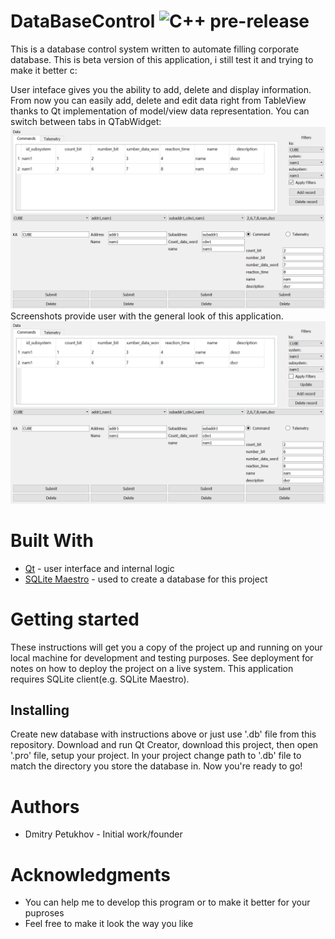 # DataBaseControl ![C++ pre-release](https://img.shields.io/badge/C%2B%2B-prerelease-blue.svg)

This is a database control system written to automate filling corporate database. 
This is beta version of this application, i still test it and trying to make it better c:

User inteface gives you the ability to add, delete and display information. From now you can easily add, delete and edit data right from TableView thanks to Qt implementation of model/view data representation.
You can switch between tabs in QTabWidget:
![alt tag](new_version_.png)
Screenshots provide user with the general look of this application.
![alt tag](new_version_2.png)

# Built With
- [Qt](http://www.qt.io/) - user interface and internal logic
- [SQLite Maestro](https://www.sqlmaestro.com/products/sqlite/maestro/) - used to create a database for this project

# Getting started
These instructions will get you a copy of the project up and running on your local machine for development and testing purposes. See deployment for notes on how to deploy the project on a live system.
This application requires SQLite client(e.g. SQLite Maestro).

## Installing
Create new database with instructions above or just use '.db' file from this repository.
Download and run Qt Creator, download this project, then open '.pro' file, setup your project. 
In your project change path to '.db' file to match the directory you store the database in.
Now you're ready to go!

# Authors
- Dmitry Petukhov - Initial work/founder

# Acknowledgments
  - You can help me to develop this program or to make it better for your puproses 
  - Feel free to make it look the way you like
